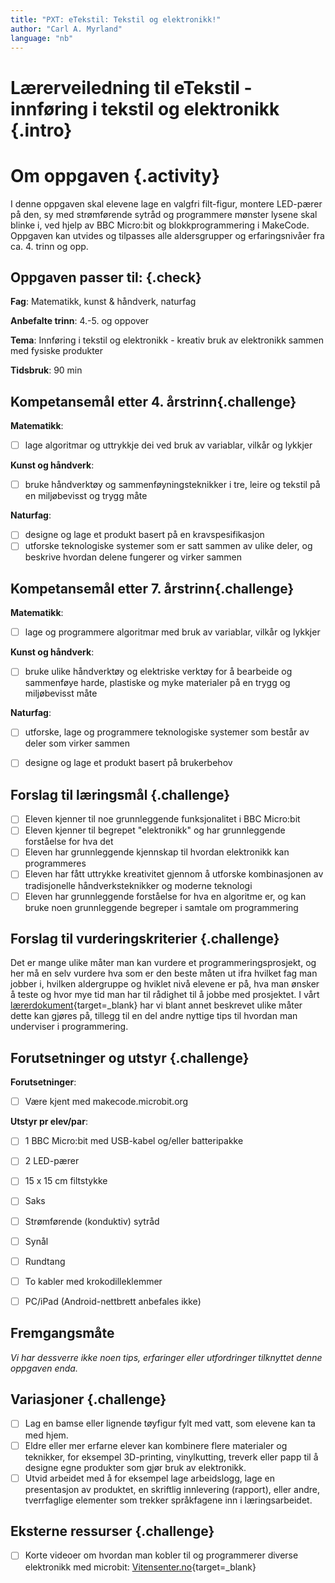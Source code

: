 ```yaml
---
title: "PXT: eTekstil: Tekstil og elektronikk!"
author: "Carl A. Myrland"
language: "nb"
---
```



# Lærerveiledning til eTekstil - innføring i tekstil og elektronikk {.intro}

# Om oppgaven {.activity}

I denne oppgaven skal elevene lage en valgfri filt-figur, montere LED-pærer på den, sy med strømførende sytråd og programmere mønster lysene skal blinke i, ved hjelp av BBC Micro:bit og blokkprogrammering i MakeCode. Oppgaven kan utvides og tilpasses alle aldersgrupper og erfaringsnivåer fra ca. 4. trinn og opp.

## Oppgaven passer til: {.check}

 __Fag__: Matematikk, kunst & håndverk, naturfag

__Anbefalte trinn__: 4.-5. og oppover

__Tema__: Innføring i tekstil og elektronikk - kreativ bruk av elektronikk sammen med fysiske produkter

__Tidsbruk__: 90 min

## Kompetansemål etter 4. årstrinn{.challenge}

__Matematikk__:

- [ ] lage algoritmar og uttrykkje dei ved bruk av variablar, vilkår og lykkjer

__Kunst og håndverk__:
- [ ] bruke håndverktøy og sammenføyningsteknikker i tre, leire og tekstil på en miljøbevisst og trygg måte

 __Naturfag__:
- [ ] designe og lage et produkt basert på en kravspesifikasjon
- [ ] utforske teknologiske systemer som er satt sammen av ulike deler, og beskrive hvordan delene fungerer og virker sammen

## Kompetansemål etter 7. årstrinn{.challenge}

__Matematikk__:
- [ ] lage og programmere algoritmar med bruk av variablar, vilkår og lykkjer


__Kunst og håndverk__:
- [ ] bruke ulike håndverktøy og elektriske verktøy for å bearbeide og sammenføye harde, plastiske og myke materialer på en trygg og miljøbevisst måte

__Naturfag__:
- [ ] utforske, lage og programmere teknologiske systemer som består av deler som virker sammen
- [ ] designe og lage et produkt basert på brukerbehov


## Forslag til læringsmål {.challenge}

- [ ] Eleven kjenner til noe grunnleggende funksjonalitet i BBC Micro:bit
- [ ] Eleven kjenner til begrepet "elektronikk" og har grunnleggende forståelse for hva det
- [ ] Eleven har grunnleggende kjennskap til hvordan elektronikk kan programmeres
- [ ] Eleven har fått uttrykke kreativitet gjennom å utforske kombinasjonen av tradisjonelle håndverksteknikker og moderne teknologi
- [ ] Eleven har grunnleggende forståelse for hva en algoritme er, og kan bruke noen grunnleggende begreper i samtale om programmering

## Forslag til vurderingskriterier {.challenge}

Det er mange ulike måter man kan vurdere et programmeringsprosjekt, og her må en
selv vurdere hva som er den beste måten ut ifra hvilket fag man jobber i,
hvilken aldergruppe og hviklet nivå elevene er på, hva man ønsker å teste og
hvor mye tid man har til rådighet til å jobbe med prosjektet. I vårt
[lærerdokument](https://github.com/kodeklubben/oppgaver/wiki/Hvordan-undervise-i-og-vurdere-programmering){target=_blank} har vi blant
annet beskrevet ulike måter dette kan gjøres på, tillegg til en del andre
nyttige tips til hvordan man underviser i programmering.

## Forutsetninger og utstyr {.challenge}

__Forutsetninger__:
- [ ] Være kjent med makecode.microbit.org

__Utstyr pr elev/par__:
- [ ] 1 BBC Micro:bit med USB-kabel og/eller batteripakke
- [ ] 2 LED-pærer
- [ ] 15 x 15 cm filtstykke
- [ ] Saks
- [ ] Strømførende (konduktiv) sytråd
- [ ] Synål
- [ ] Rundtang
- [ ] To kabler med krokodilleklemmer
- [ ] PC/iPad (Android-nettbrett anbefales ikke)



## Fremgangsmåte

_Vi har dessverre ikke noen tips, erfaringer eller utfordringer tilknyttet denne
oppgaven enda._

## Variasjoner {.challenge}

- [ ] Lag en bamse eller lignende tøyfigur fylt med vatt, som elevene kan ta med hjem.
- [ ] Eldre eller mer erfarne elever kan kombinere flere materialer og teknikker, for eksempel 3D-printing, vinylkutting, treverk eller papp til å designe egne produkter som gjør bruk av elektronikk.
- [ ] Utvid arbeidet med å for eksempel lage arbeidslogg, lage en presentasjon av produktet, en skriftlig innlevering (rapport), eller andre, tverrfaglige elementer som trekker språkfagene inn i læringsarbeidet.

## Eksterne ressurser {.challenge}

- [ ] Korte videoer om hvordan man kobler til og programmerer diverse elektronikk med microbit: [Vitensenter.no](https://www.vitensenter.no/superbit/tips-triks-og-feilsoeking){target=_blank}
